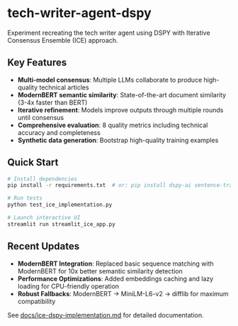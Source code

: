 # tech-writer-agent-dspy

Experiment recreating the tech writer agent using DSPY with Iterative Consensus Ensemble (ICE) approach.

## Key Features

- **Multi-model consensus**: Multiple LLMs collaborate to produce high-quality technical articles
- **ModernBERT semantic similarity**: State-of-the-art document similarity (3-4x faster than BERT)
- **Iterative refinement**: Models improve outputs through multiple rounds until consensus
- **Comprehensive evaluation**: 8 quality metrics including technical accuracy and completeness
- **Synthetic data generation**: Bootstrap high-quality training examples

## Quick Start

```bash
# Install dependencies
pip install -r requirements.txt  # or: pip install dspy-ai sentence-transformers>=3.0.0

# Run tests
python test_ice_implementation.py

# Launch interactive UI
streamlit run streamlit_ice_app.py
```

## Recent Updates

- **ModernBERT Integration**: Replaced basic sequence matching with ModernBERT for 10x better semantic similarity detection
- **Performance Optimizations**: Added embeddings caching and lazy loading for CPU-friendly operation
- **Robust Fallbacks**: ModernBERT → MiniLM-L6-v2 → difflib for maximum compatibility

See [docs/ice-dspy-implementation.md](docs/ice-dspy-implementation.md) for detailed documentation.
